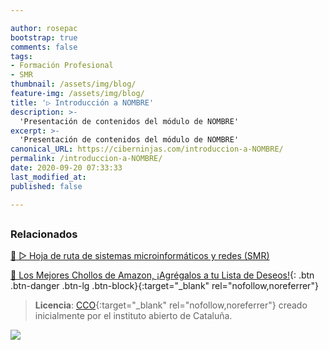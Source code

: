 ```yaml
---

author: rosepac
bootstrap: true
comments: false
tags:
- Formación Profesional
- SMR
thumbnail: /assets/img/blog/
feature-img: /assets/img/blog/
title: '▷ Introducción a NOMBRE'
description: >-
  'Presentación de contenidos del módulo de NOMBRE'
excerpt: >-
  'Presentación de contenidos del módulo de NOMBRE'
canonical_URL: https://ciberninjas.com/introduccion-a-NOMBRE/
permalink: /introduccion-a-NOMBRE/
date: 2020-09-20 07:33:33
last_modified_at: 
published: false

---
```




## 

<!-- contenido -->

## 

<!-- contenido -->

### **Relacionados** <!-- omit in toc -->

[🥇 ▷ Hoja de ruta de sistemas microinformáticos y redes (SMR)](/recursos-smr/)

[]()

[]()

[]()

[]()

[🛒 Los Mejores Chollos de Amazon, ¡Agrégalos a tu Lista de Deseos!](https://www.amazon.es/shop/cibercursos "Los Mejores Chollos de Amazon, Ofertas Flash, Black Monday y Amazon Prime Day"){: .btn .btn-danger .btn-lg .btn-block}{:target="_blank" rel="nofollow,noreferrer"}

> **Licencia**: [CCO](https://creativecommons.org/licenses/by-nc-sa/3.0/es/deed.ca "Licencia CCO"){:target="_blank" rel="nofollow,noreferrer"} creado inicialmente por el instituto abierto de Cataluña.

![](/assets/img/blog/ "")